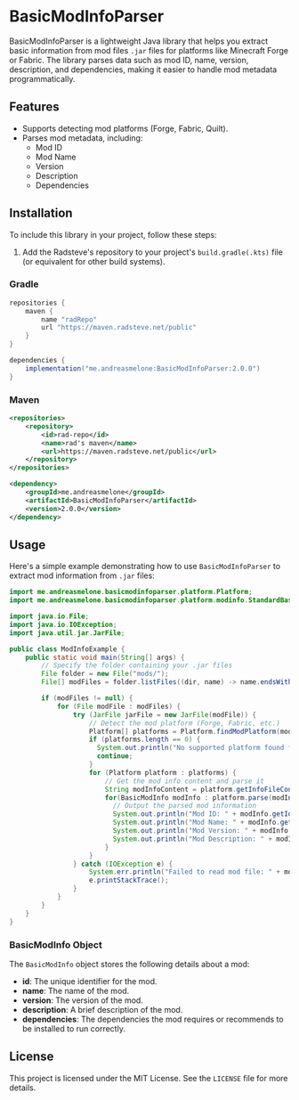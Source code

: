 # BasicModInfoParser
BasicModInfoParser is a lightweight Java library that helps you extract basic information from mod files `.jar` files for platforms like Minecraft Forge or Fabric. The library parses data such as mod ID, name, version, description, and dependencies, making it easier to handle mod metadata programmatically.

## Features
- Supports detecting mod platforms (Forge, Fabric, Quilt).
- Parses mod metadata, including:
  - Mod ID
  - Mod Name
  - Version
  - Description
  - Dependencies

## Installation

To include this library in your project, follow these steps:

1. Add the Radsteve's repository to your project's `build.gradle(.kts)` file (or equivalent for other build systems).

### Gradle

```groovy
repositories {
    maven {
        name "radRepo"
        url "https://maven.radsteve.net/public"
    }
}

dependencies {
    implementation("me.andreasmelone:BasicModInfoParser:2.0.0")
}
```

### Maven

```xml
<repositories>
    <repository>
        <id>rad-repo</id>
        <name>rad's maven</name>
        <url>https://maven.radsteve.net/public</url>
    </repository>
</repositories>

<dependency>
    <groupId>me.andreasmelone</groupId>
    <artifactId>BasicModInfoParser</artifactId>
    <version>2.0.0</version>
</dependency>
```

## Usage

Here's a simple example demonstrating how to use `BasicModInfoParser` to extract mod information from `.jar` files:

```java
import me.andreasmelone.basicmodinfoparser.platform.Platform;
import me.andreasmelone.basicmodinfoparser.platform.modinfo.StandardBasicModInfo;

import java.io.File;
import java.io.IOException;
import java.util.jar.JarFile;

public class ModInfoExample {
    public static void main(String[] args) {
        // Specify the folder containing your .jar files
        File folder = new File("mods/");
        File[] modFiles = folder.listFiles((dir, name) -> name.endsWith(".jar"));

        if (modFiles != null) {
            for (File modFile : modFiles) {
                try (JarFile jarFile = new JarFile(modFile)) {
                    // Detect the mod platform (Forge, Fabric, etc.)
                    Platform[] platforms = Platform.findModPlatform(modFile);
                    if (platforms.length == 0) {
                      System.out.println("No supported platform found for: " + modFile.getName());
                      continue;
                    }
                    for (Platform platform : platforms) {
                        // Get the mod info content and parse it
                        String modInfoContent = platform.getInfoFileContent(jarFile);
                        for(BasicModInfo modInfo : platform.parse(modInfoContent)) {
                          // Output the parsed mod information
                          System.out.println("Mod ID: " + modInfo.getId());
                          System.out.println("Mod Name: " + modInfo.getName());
                          System.out.println("Mod Version: " + modInfo.getVersion());
                          System.out.println("Mod Description: " + modInfo.getDescription());
                        }
                    }
                } catch (IOException e) {
                    System.err.println("Failed to read mod file: " + modFile.getName());
                    e.printStackTrace();
                }
            }
        }
    }
}
```

### BasicModInfo Object

The `BasicModInfo` object stores the following details about a mod:
- **id**: The unique identifier for the mod.
- **name**: The name of the mod.
- **version**: The version of the mod.
- **description**: A brief description of the mod.
- **dependencies**: The dependencies the mod requires or recommends to be installed to run correctly.

## License

This project is licensed under the MIT License. See the `LICENSE` file for more details.
